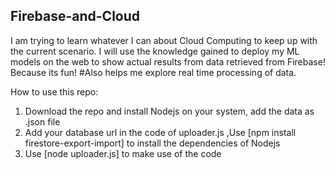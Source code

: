 
## Firebase-and-Cloud
I am trying to learn whatever I can about Cloud Computing to keep up with the current scenario. 
I will use the knowledge gained to deploy my ML models on the web to show actual results from data retrieved from Firebase!
Because its fun!
#Also helps me explore real time processing of data.

How to use this repo:
1. Download the repo and install Nodejs on your system, add the data as .json file
2. Add your database url in the code of uploader.js ,Use [npm install firestore-export-import] 
to install the dependencies of Nodejs
3. Use [node uploader.js] to make use of the code
